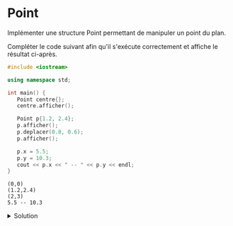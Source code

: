 # Point
Implémenter une structure Point permettant de manipuler un point du plan.

Compléter le code suivant afin qu'il s'exécute correctement et affiche le résultat ci-après.

~~~cpp
#include <iostream>

using namespace std;

int main() {
   Point centre{};
   centre.afficher();

   Point p{1.2, 2.4};
   p.afficher();
   p.deplacer(0.8, 0.6);
   p.afficher();

   p.x = 5.5;
   p.y = 10.3;
   cout << p.x << " -- " << p.y << endl;
}
~~~

~~~text
(0,0)
(1.2,2.4)
(2,3)
5.5 -- 10.3
~~~

<details>
<summary>Solution</summary>

~~~cpp
#include <iostream>

using namespace std;

struct Point {
   double x, y;
   void deplacer(double dx, double dy);
   void afficher() const;
};

void Point::deplacer(double dx, double dy) {
   x += dx;
   y += dy;
}

void Point::afficher() const {
   cout << "(" << x << "," << y << ")" << endl;
}

int main() {
   Point centre{};
   centre.afficher();

   Point p{1.2, 2.4};
   p.afficher();
   p.deplacer(0.8, 0.6);
   p.afficher();

   p.x = 5.5;
   p.y = 10.3;
   cout << p.x << " -- " << p.y << endl;
}
~~~



</details>
